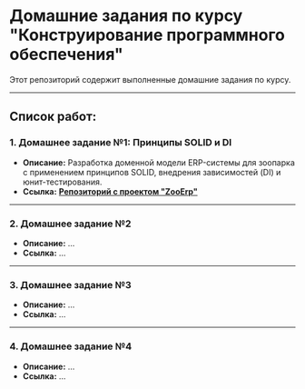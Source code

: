 # Домашние задания по курсу "Конструирование программного обеспечения"

Этот репозиторий содержит выполненные домашние задания по курсу.

---

## Список работ:

### 1. Домашнее задание №1: Принципы SOLID и DI
-   **Описание:** Разработка доменной модели ERP-системы для зоопарка с применением принципов SOLID, внедрения зависимостей (DI) и юнит-тестирования.
-   **Ссылка:** [**Репозиторий с проектом "ZooErp"**](https://github.com/ManChlenemus/kpo_zoo-erp-system_hw1.git)

---

### 2. Домашнее задание №2
-   **Описание:** ...
-   **Ссылка:** ...

---

### 3. Домашнее задание №3
-   **Описание:** ...
-   **Ссылка:** ...

---

### 4. Домашнее задание №4
-   **Описание:** ...
-   **Ссылка:** ...
